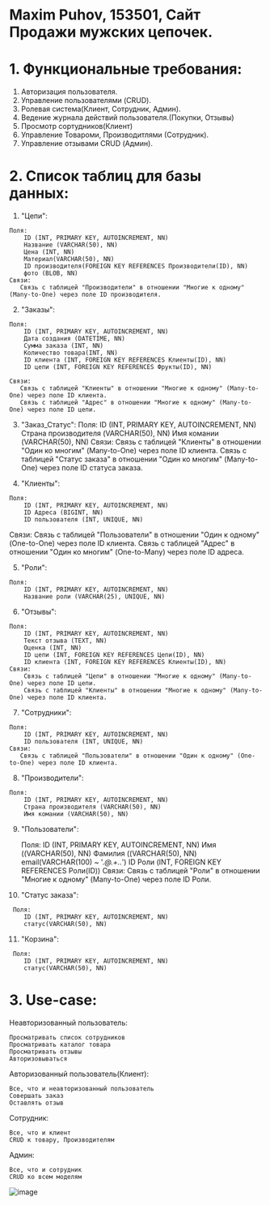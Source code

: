 # Maxim Puhov, 153501, Сайт Продажи мужских цепочек.

# 1. Функциональные требования:
  1. Авторизация пользователя.
  2. Управление пользователями (CRUD).
  3. Ролевая система(Клиент, Сотрудник, Админ).
  4. Ведение журнала действий пользователя.(Покупки, Отзывы)
  6. Просмотр сортудников(Клиент)
  7. Управление Товароми, Производитлями (Сотрудник).
  8. Управление отзывами CRUD (Админ).
     
# 2. Список таблиц для базы данных:
  1. "Цепи":

    Поля:
        ID (INT, PRIMARY KEY, AUTOINCREMENT, NN)
        Название (VARCHAR(50), NN)
        Цена (INT, NN)
        Материал(VARCHAR(50), NN)
        ID производителя(FOREIGN KEY REFERENCES Производители(ID), NN)
        фото (BLOB, NN)
    Связи:  
       Связь с таблицей "Производители" в отношении "Многие к одному" (Many-to-One) через поле ID производителя.

  2. "Заказы":

    Поля:
        ID (INT, PRIMARY KEY, AUTOINCREMENT, NN)
        Дата создания (DATETIME, NN)
        Сумма заказа (INT, NN)
        Количество товара(INT, NN)
        ID клиента (INT, FOREIGN KEY REFERENCES Клиенты(ID), NN)
        ID цепи (INT, FOREIGN KEY REFERENCES Фрукты(ID), NN)
        
    Связи:
       Связь с таблицей "Клиенты" в отношении "Многие к одному" (Many-to-One) через поле ID клиента.
       Связь с таблицей "Адрес" в отношении "Многие к одному" (Many-to-One) через поле ID цепи.

  3. "Заказ_Статус":
     Поля:
        ID (INT, PRIMARY KEY, AUTOINCREMENT, NN)
        Страна производителя (VARCHAR(50), NN)
        Имя комании (VARCHAR(50), NN)
     Связи:
       Связь с таблицей "Клиенты" в отношении "Один ко многим" (Many-to-One) через поле ID клиента.
       Связь с таблицей "Статус заказа" в отношении "Один ко многим" (Many-to-One) через поле ID статуса заказа.
     
  4. "Клиенты":

    Поля:
        ID (INT, PRIMARY KEY, AUTOINCREMENT, NN)
        ID Адреса (BIGINT, NN) 
        ID пользователя (INT, UNIQUE, NN)
   Связи:
       Связь с таблицей "Пользователи" в отношении "Один к одному" (One-to-One) через поле ID клиента.
       Связь с таблицей "Адрес" в отношении "Один ко многим" (One-to-Many) через поле ID адреса.

  5. "Роли":

    Поля:
        ID (INT, PRIMARY KEY, AUTOINCREMENT, NN)
        Название роли (VARCHAR(25), UNIQUE, NN)

  6. "Отзывы":

    Поля:
        ID (INT, PRIMARY KEY, AUTOINCREMENT, NN)
        Текст отзыва (TEXT, NN)
        Оценка (INT, NN)
        ID цепи (INT, FOREIGN KEY REFERENCES Цепи(ID), NN)
        ID клиента (INT, FOREIGN KEY REFERENCES Клиенты(ID), NN)
    Связи:
        Связь с таблицей "Цепи" в отношении "Многие к одному" (Many-to-One) через поле ID цепи.
        Связь с таблицей "Клиенты" в отношении "Многие к одному" (Many-to-One) через поле ID клиента.

  7. "Сотрудники":

    Поля:
        ID (INT, PRIMARY KEY, AUTOINCREMENT, NN)
        ID пользователя (INT, UNIQUE, NN)       
    Связи:
       Связь с таблицей "Пользователи" в отношении "Один к одному" (One-to-One) через поле ID клиента.
      
      
  8. "Производители":

    Поля:
        ID (INT, PRIMARY KEY, AUTOINCREMENT, NN)
        Страна производителя (VARCHAR(50), NN)
        Имя комании (VARCHAR(50), NN)
        
 9. "Пользователи":

    Поля:
        ID (INT, PRIMARY KEY, AUTOINCREMENT, NN)
        Имя ((VARCHAR(50), NN)
        Фамилия ((VARCHAR(50), NN)
        email(VARCHAR(100) ~ '.*@.+\..*')
        ID Роли (INT, FOREIGN KEY REFERENCES Роли(ID))
    Связи:
        Связь с таблицей "Роли" в отношении "Многие к одному" (Many-to-One) через поле ID Роли.

  10. "Статус заказа":
    
     Поля:
        ID (INT, PRIMARY KEY, AUTOINCREMENT, NN)
        статус(VARCHAR(50), NN)

  11. "Корзина":
    
     Поля:
        ID (INT, PRIMARY KEY, AUTOINCREMENT, NN)
        статус(VARCHAR(50), NN)
              

# 3. Use-case:
  Неавторизованный пользователь:
  
    Просматривать список сотрудников
    Просматривать каталог товара
    Просматривать отзывы
    Авторизовываться 
    
  Авторизованный пользователь(Клиент):
    
    Все, что и неавторизованный пользователь
    Совершать заказ
    Оставлять отзыв
    
  Сотрудник:
   
    Все, что и клиент
    CRUD к товару, Производителям
    
  Админ:
  
    Все, что и сотрудник
    CRUD ко всем моделям
    
![image](https://github.com/Carcajo/DB_bsuir/assets/93794796/258bd2fd-a125-4217-8027-e2a4287f7c21)

